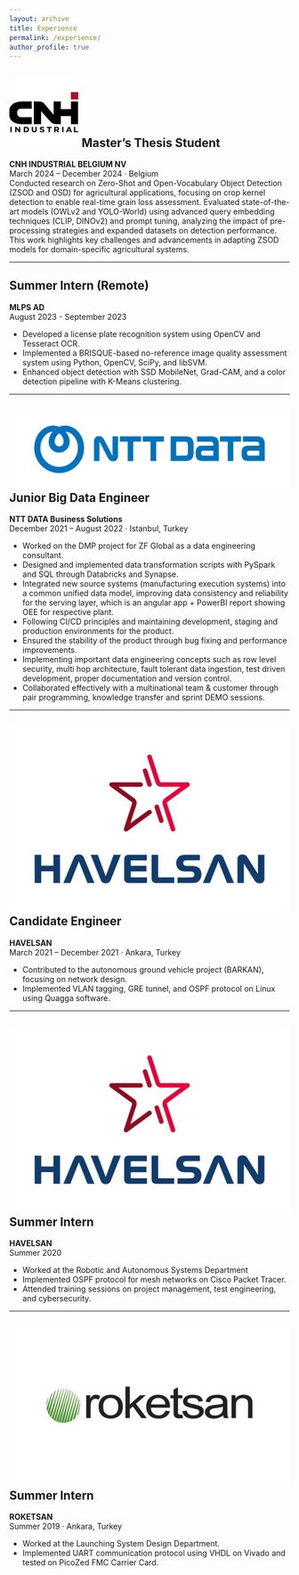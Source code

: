 ```yaml
---
layout: archive
title: Experience
permalink: /experience/
author_profile: true
---
```


## ![CNH Logo](images/cnh.jpg) Master’s Thesis Student
**CNH INDUSTRIAL BELGIUM NV**  
March 2024 – December 2024 · Belgium  
Conducted research on Zero-Shot and Open-Vocabulary Object Detection (ZSOD and OSD) for agricultural applications, focusing on crop kernel detection to enable real-time grain loss assessment. Evaluated state-of-the-art models (OWLv2 and YOLO-World) using advanced query embedding techniques (CLIP, DINOv2) and prompt tuning, analyzing the impact of pre-processing strategies and expanded datasets on detection performance. This work highlights key challenges and advancements in adapting ZSOD models for domain-specific agricultural systems.

---

## Summer Intern (Remote)
**MLPS AD**  
August 2023 - September 2023  
- Developed a license plate recognition system using OpenCV and Tesseract OCR.
- Implemented a BRISQUE-based no-reference image quality assessment system using Python, OpenCV, SciPy, and libSVM.
- Enhanced object detection with SSD MobileNet, Grad-CAM, and a color detection pipeline with K-Means clustering.

---

## ![NTT DATA Logo](images/ntt-data.png) Junior Big Data Engineer
**NTT DATA Business Solutions**  
December 2021 – August 2022 · Istanbul, Turkey  
- Worked on the DMP project for ZF Global as a data engineering consultant.
- Designed and implemented data transformation scripts with PySpark and SQL through Databricks and Synapse.
- Integrated new source systems (manufacturing execution systems) into a common unified data model, improving data consistency and reliability for the serving layer, which is an angular app + PowerBI report showing OEE for respective plant.
- Following CI/CD principles and maintaining development, staging and production environments for the product.
- Ensured the stability of the product through bug fixing and performance improvements.
- Implementing important data engineering concepts such as row level security, multi hop architecture, fault tolerant data ingestion, test driven development, proper documentation and version control.
- Collaborated effectively with a multinational team & customer through pair programming, knowledge transfer and sprint DEMO sessions.


---

## ![HAVELSAN Logo](images/havelsan.png) Candidate Engineer
**HAVELSAN**  
March 2021 – December 2021 · Ankara, Turkey  
- Contributed to the autonomous ground vehicle project (BARKAN), focusing on network design.
- Implemented VLAN tagging, GRE tunnel, and OSPF protocol on Linux using Quagga software.

---

## ![HAVELSAN Logo](images/havelsan.png) Summer Intern
**HAVELSAN**  
Summer 2020  
- Worked at the Robotic and Autonomous Systems Department
- Implemented OSPF protocol for mesh networks on Cisco Packet Tracer.
- Attended training sessions on project management, test engineering, and cybersecurity.

---

## ![ROKETSAN Logo](images/roketsan.jpg) Summer Intern
**ROKETSAN**  
Summer 2019 · Ankara, Turkey  
- Worked at the Launching System Design Department.
- Implemented UART communication protocol using VHDL on Vivado and tested on PicoZed FMC Carrier Card.
